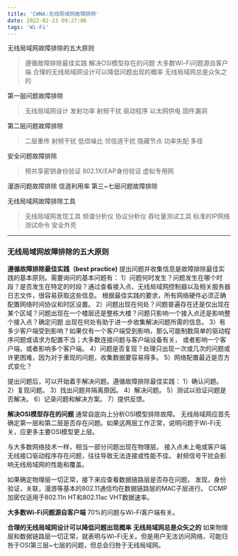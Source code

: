 ```yaml
---
title: 'CWNA:无线局域网故障排除'
date: 2022-02-23 09:27:06
tags: 'Wi-Fi'
---
```

无线局域网故障排除的五大原则
> 遵循故障排除最佳实践
> 解决OSI模型存在的问题
> 大多数Wi-Fi问题源自客户端
> 合理的无线局域网设计可以降低问题出现的概率
> 无线局域网总是众矢之的

第一层问题故障排除
> 无线局域网设计
> 发射功率
> 射频干扰
> 驱动程序
> 以太网供电
> 固件漏洞

第二层问题故障排除
> 二层重传
> 射频干扰
> 低信噪比
> 邻信道干扰
> 隐藏节点
> 功率失配
> 多径

安全问题故障排除
> 预共享密钥身份验证
> 802.1X/EAP身份验证
> 虚拟专用网

漫游问题故障排除
信道利用率
第三~七层问题故障排除

无线局域网故障排除工具
> 无线局域网发现工具
> 频谱分析仪
> 协议分析仪
> 吞吐量测试工具
> 标准的IP网络测试命令
> 安全外壳

---
### 无线局域网故障排除的五大原则
**遵循故障排除最佳实践（best practice)**
提出问题并收集信息是故障排除最佳实践的基本原则。需要询问的基本问题有：
1）问题何时发生？问题发生在哪个时段？是否发生在特定的时段？通过查看接入点、无线局域网控制器以及相关服务器日志文件，很容易获取这些信息。
   根据最佳实践的要求，所有网络硬件必须正确配置网络时间协议和时区设置。
2）问题出现在何处？问题普遍存在还是仅出现在某个区域？问题出现在一个楼层还是整栋大楼？问题只影响一个接入点还是影响整个接入点？确定问题
   出现在何处有助于进一步收集解决问题所需的信息。
3）有多少客户端受到影响？如果仅有一个客户端受到影响，那么可能制数简单的驱动程序问题或请求方配置不当；大多数连接问题与客户端设备有关，
   或者影响一个客户端，或者影响多个客户端。
4）问题是否复现？处理只出现一次或几次的问题或许更困难，因为对于重现的问题，收集数据要容易得多。
5）网络配置最近是否方式变化？

提出问题后，可以开始着手解决问题。遵循故障排除最佳实践：
1）确认问题。
2）复现问题。
3）找出问题并隔离原因。
4）解决问题。
5）测试以验证问题是否解决。
6）记录问题和解决方案。
7）提供反馈。

**解决OSI模型存在的问题**
通常自底向上分析OSI模型排除故障。
无线局域网应首先确定第一层和第二层是否存在问题。如果这两层工作正常，说明问题于Wi-Fi无关，应更多主要OSI模型更上层。

与大多数网络技术一样，相当一部分问题出现在物理层。
接入点未上电或客户端无线接口驱动程序存在问题，往往导致无法连接或性能不佳。
射频信号干扰会影响无线局域网的性能和覆盖。


如果确定物理层一切正常，接下来应查看数据链路层是否存在问题。
发现，身份验证，关联，漫游等基本的802.11通信均在数据链路层的MAC子层进行。
CCMP加密仅适用于802.11n HT和802.11ac VHT数据速率。

**大多数Wi-Fi问题源自客户端**
70%的问题与Wi-Fi客户端有关。

**合理的无线局域网设计可以降低问题出现概率**
**无线局域网总是众矢之的**
如果物理层和数据链路层一切正常，就表明与Wi-Fi无关。但是用户无法访问网络，可能归咎于OSI第三层~七层的问题，但总会归咎于无线局域网。
